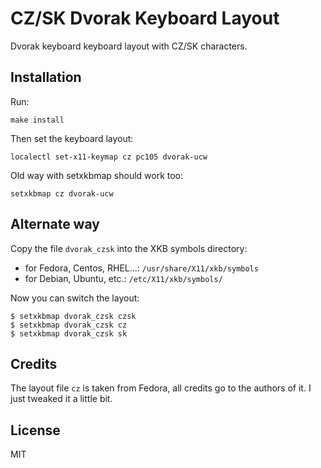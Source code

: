 CZ/SK Dvorak Keyboard Layout
============================

Dvorak keyboard keyboard layout with CZ/SK characters.


Installation
------------

Run:

```
make install
```

Then set the keyboard layout:

```
localectl set-x11-keymap cz pc105 dvorak-ucw
```

Old way with setxkbmap should work too:

```
setxkbmap cz dvorak-ucw
```


Alternate way
-------------

Copy the file `dvorak_czsk` into the XKB symbols directory:

  - for Fedora, Centos, RHEL...: `/usr/share/X11/xkb/symbols`
  - for Debian, Ubuntu, etc.: `/etc/X11/xkb/symbols/`

Now you can switch the layout:

```
$ setxkbmap dvorak_czsk czsk
$ setxkbmap dvorak_czsk cz
$ setxkbmap dvorak_czsk sk
```


Credits
-------

The layout file `cz` is taken from Fedora, all credits go to the authors of it.
I just tweaked it a little bit. 


License
-------

MIT
